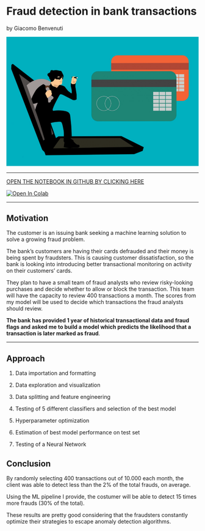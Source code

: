 # Fraud detection in bank transactions
by Giacomo Benvenuti

![Summary_fig](./figures/Cartoon_fraud.png)

---


[OPEN THE NOTEBOOK IN GITHUB BY CLICKING HERE](https://github.com/GiacomoBenvenuti/Banking_Fraud_Detection/blob/9b534679b42236a5caa908f85fc6f7e764dbab04/Fraud_detection_Main.ipynb)

[![Open In Colab](https://colab.research.google.com/assets/colab-badge.svg)](https://colab.research.google.com/github/GiacomoBenvenuti/Banking_Fraud_Detection/blob/main/Fraud_detection_Main.ipynb)


---

## Motivation
The customer is an issuing bank seeking a machine learning solution to solve a growing fraud problem.

The bank’s customers are having their cards defrauded and their money is being spent by fraudsters. This is causing customer dissatisfaction, so the bank is looking into introducing better transactional monitoring on activity on their customers’ cards. 

They plan to have a small team of fraud analysts who review risky-looking purchases and decide whether to allow or block the transaction. This team will have the capacity to review 400 transactions a month. The scores from my model will be used to decide which transactions the fraud analysts should review. 

**The bank has provided 1 year of historical transactional data and fraud flags and asked me to build a model which predicts the likelihood that a transaction is later marked as fraud**. 

---

## Approach

1) Data importation and formatting

2) Data exploration and visualization 

3) Data splitting and feature engineering 

4) Testing of 5 different classifiers and selection of the best model

6) Hyperparameter optimization 

5) Estimation of best model performance on test set 

6) Testing of a Neural Network

## Conclusion
By randomly selecting 400 transactions out of 10.000 each month, the client was able to detect less than the 2% of the total frauds, on average. 

Using the ML pipeline I provide, the costumer will be able to detect 15 times more frauds (30% of the total). 

These results are pretty good considering that the fraudsters constantly optimize their strategies to escape anomaly detection algorithms. 




